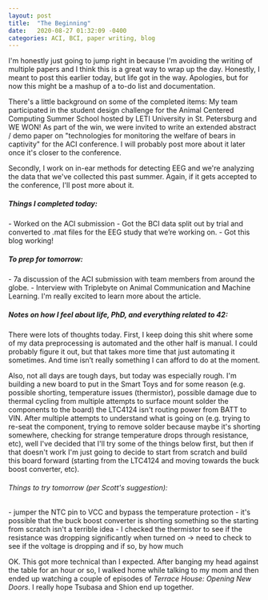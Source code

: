 ```yaml
---
layout: post
title:  "The Beginning"
date:   2020-08-27 01:32:09 -0400
categories: ACI, BCI, paper writing, blog
---
```


I'm honestly just going to jump right in because I'm avoiding the writing of multiple papers and I think this is a great way to wrap up the day. Honestly, I meant to post this earlier today, but life got in the way. Apologies, but for now this might be a mashup of a to-do list and documentation.

There's a little background on some of the completed items: My team participated in the student design challenge for the Animal Centered Computing Summer School hosted by LETI University in St. Petersburg and WE WON! As part of the win, we were invited to write an extended abstract / demo paper on "technologies for monitoring the welfare of bears in captivity" for the ACI conference. I will probably post more about it later once it's closer to the conference.

Secondly, I work on in-ear methods for detecting EEG and we're analyzing the data that we've collected this past summer. Again, if it gets accepted to the conference, I'll post more about it.

<h5>Things I completed today: </h5>
- Worked on the ACI submission
- Got the BCI data split out by trial and converted to .mat files for the EEG study that we’re working on.
- Got this blog working!

<h5>To prep for tomorrow: </h5>
- 7a discussion of the ACI submission with team members from around the globe.
- Interview with Triplebyte on Animal Communication and Machine Learning. I'm really excited to learn more about the article.

<h5>Notes on how I feel about life, PhD, and everything related to 42:</h5>
There were lots of thoughts today. First, I keep doing this shit where some of my data preprocessing is automated and the other half is manual. I could probably figure it out, but that takes more time that just automating it sometimes. And time isn’t really something I can afford to do at the moment. 

Also, not all days are tough days, but today was especially rough. I'm building a new board to put in the Smart Toys and for some reason (e.g. possible shorting, temperature issues (thermistor), possible damage due to thermal cycling from multiple attempts to surface mount solder the components to the board) the LTC4124 isn't routing power from BATT to VIN. After multiple attempts to understand what is going on (e.g. trying to re-seat the component, trying to remove solder because maybe it's shorting somewhere, checking for strange temperature drops through resistance, etc), well I've decided that I'll try some of the things below first, but then if that doesn't work I'm just going to decide to start from scratch and build this board forward (starting from the LTC4124 and moving towards the buck boost converter, etc). 

<h6>Things to try tomorrow (per Scott's suggestion): </h6>
- jumper the NTC pin to VCC and bypass the temperature protection
- it's possible that the buck boost converter is shorting something so the starting from scratch isn't a terrible idea
- I checked the thermistor to see if the resistance was dropping significantly when turned on -> need to check to see if the voltage is dropping and if so, by how much


OK. This got more technical than I expected. After banging my head against the table for an hour or so, I walked home while talking to my mom and then ended up watching a couple of episodes of *Terrace House: Opening New Doors*. I really hope Tsubasa and Shion end up together.
